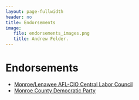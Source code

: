 ```yaml
---
layout: page-fullwidth
header: no
title: Endorsements
image:
   file: endorsements_images.png
   title: Andrew Felder.
---
```


# Endorsements

 * [Monroe/Lenawee AFL-CIO Central Labor Council](https://unionhall.aflcio.org/monroelenawee-county-afl-cio-council)
 * [Monroe County Democratic Party](https://www.monroe-dems.com/)

